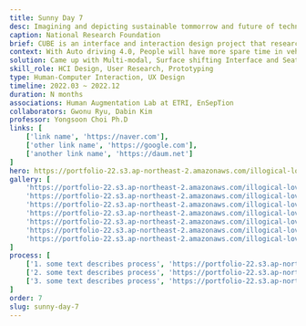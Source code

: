 ```yaml
---
title: Sunny Day 7
desc: Imagining and depicting sustainable tommorrow and future of technology with XR and Wearable.
caption: National Research Foundation
brief: CUBE is an interface and interaction design project that researched what kind of interaction people can do in the moving medium - mobility(cars) - when the fourth stage of autonomous driving is commercialized in the future.
context: With Auto driving 4.0, People will have more spare time in vehicles in the future. To imagine various scenarios and design an interface for them is needed.
solution: Came up with Multi-modal, Surface shifting Interface and Seat
skill_role: HCI Design, User Research, Prototyping
type: Human-Computer Interaction, UX Design
timeline: 2022.03 ~ 2022.12
duration: N months
associations: Human Augmentation Lab at ETRI, EnSepTion
collaborators: Gwonu Ryu, Dabin Kim
professor: Yongsoon Choi Ph.D
links: [
    ['link name', 'https://naver.com'], 
    ['other link name', 'https://google.com'], 
    ['another link name', 'https://daum.net']
]
hero: https://portfolio-22.s3.ap-northeast-2.amazonaws.com/illogical-love_hero.jpg
gallery: [
    'https://portfolio-22.s3.ap-northeast-2.amazonaws.com/illogical-love_hero.jpg',
    'https://portfolio-22.s3.ap-northeast-2.amazonaws.com/illogical-love_hero.jpg',
    'https://portfolio-22.s3.ap-northeast-2.amazonaws.com/illogical-love_hero.jpg',
    'https://portfolio-22.s3.ap-northeast-2.amazonaws.com/illogical-love_hero.jpg',
    'https://portfolio-22.s3.ap-northeast-2.amazonaws.com/illogical-love_hero.jpg',
    'https://portfolio-22.s3.ap-northeast-2.amazonaws.com/illogical-love_hero.jpg',
    'https://portfolio-22.s3.ap-northeast-2.amazonaws.com/illogical-love_hero.jpg',
]
process: [
    ['1. some text describes process', 'https://portfolio-22.s3.ap-northeast-2.amazonaws.com/illogical-love_hero.jpg'],
    ['2. some text describes process', 'https://portfolio-22.s3.ap-northeast-2.amazonaws.com/illogical-love_hero.jpg'],
    ['3. some text describes process', 'https://portfolio-22.s3.ap-northeast-2.amazonaws.com/illogical-love_hero.jpg'],
]
order: 7
slug: sunny-day-7
---
```


